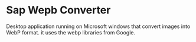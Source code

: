 # Sap Wepb Converter
Desktop application running on Microsoft windows that convert images into WebP format. it uses the webp libraries from Google.
